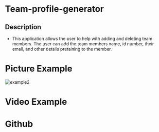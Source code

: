 # Team-profile-generator

## Description
- This application allows the user to help with adding and deleting team members. The user can add the team members name, id number, their email, and other details pretaining to the member.



# Picture Example
![example2](https://user-images.githubusercontent.com/51279438/130158028-b5fbd511-6cd1-4f53-b8c0-e4ca04c7c570.png)



# Video Example

# Github
